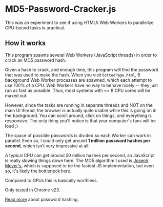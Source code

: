 # MD5-Password-Cracker.js

This was an experiment to see if using HTML5 Web Workers to parallelize CPU-bound tasks is practical.

## How it works

This program spawns several Web Workers (JavaScript threads) in order to crack an MD5 password hash.

Given a hash to crack, and enough time, this program will find the password that was used to make the hash. When you visit `bottedPage.html`, 8 background Web Worker processes are spawned, which each attempt to use 100% of a CPU. Web Workers have no way to behave nicely -- they just run as fast as possible. Thus, most systems with <= 8 CPU cores will be maxed out.

However, since the tasks are running in separate threads and NOT on the main UI thread, the browser is actually quite usable while this is going on in the background. You can scroll around, click on things, and everything is responsive. The only thing you'll notice is that your computer's fans will be loud ;) 

The space of possible passwords is divided so each Worker can work in parallel. Even so, I could only get around **1 million password hashes per second**, which isn't very impressive at all.

A typical CPU can get around 50 million hashes per second, so JavaScript is really slowing things down here. The MD5 algorithm I used is [Joseph Meyer's](http://www.myersdaily.org/joseph/javascript/md5-text.html), which is supposed to be the fastest JS implementation, but even so, it's likely the bottleneck here.

Compared to GPUs this is basically worthless.

Only tested in Chrome v23.

[Read more](http://www.codinghorror.com/blog/2012/04/speed-hashing.html) about password hashing.